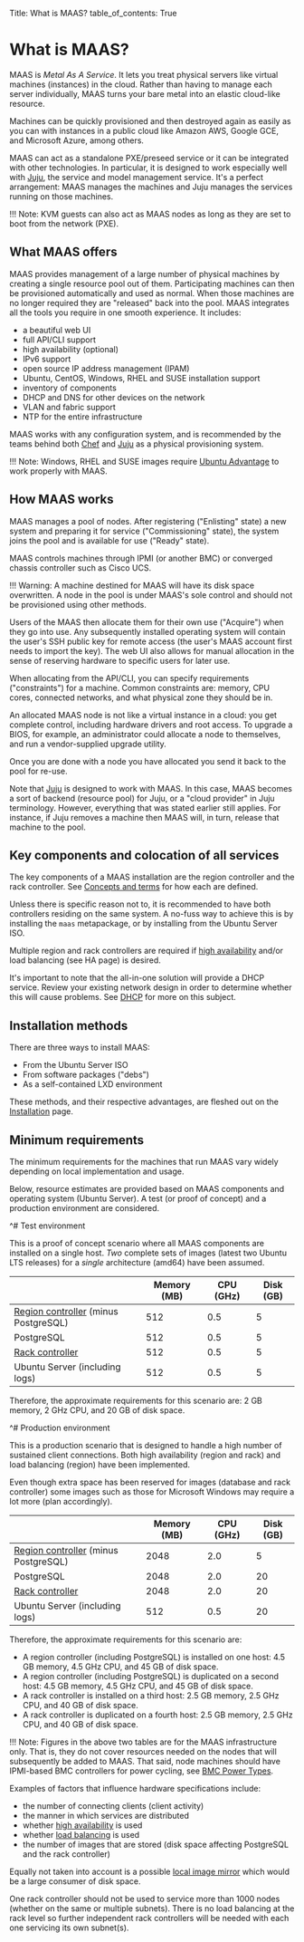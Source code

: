 Title: What is MAAS?
table_of_contents: True


# What is MAAS?

MAAS is *Metal As A Service*. It lets you treat physical servers like virtual
machines (instances) in the cloud. Rather than having to manage each server
individually, MAAS turns your bare metal into an elastic cloud-like resource.

Machines can be quickly provisioned and then destroyed again as easily as you
can with instances in a public cloud like Amazon AWS, Google GCE, and Microsoft
Azure, among others.

MAAS can act as a standalone PXE/preseed service or it can be integrated with
other technologies. In particular, it is designed to work especially well with
[Juju][about-juju], the service and model management service. It's a perfect
arrangement: MAAS manages the machines and Juju manages the services running on
those machines.

!!! Note: KVM guests can also act as MAAS nodes as long as they are set to boot
from the network (PXE).


## What MAAS offers

MAAS provides management of a large number of physical machines by creating a
single resource pool out of them. Participating machines can then be
provisioned automatically and used as normal. When those machines are no longer
required they are "released" back into the pool. MAAS integrates all the tools
you require in one smooth experience. It includes:

- a beautiful web UI
- full API/CLI support
- high availability (optional)
- IPv6 support
- open source IP address management (IPAM)
- Ubuntu, CentOS, Windows, RHEL and SUSE installation support
- inventory of components
- DHCP and DNS for other devices on the network
- VLAN and fabric support
- NTP for the entire infrastructure

MAAS works with any configuration system, and is recommended by the teams
behind both [Chef][about-chef] and [Juju][about-juju] as a physical
provisioning system.

!!! Note: Windows, RHEL and SUSE images require
[Ubuntu Advantage][ubuntu-advantage] to work properly with MAAS. 


## How MAAS works

MAAS manages a pool of nodes. After registering ("Enlisting" state) a new
system and preparing it for service ("Commissioning" state), the system joins
the pool and is available for use ("Ready" state).

MAAS controls machines through IPMI (or another BMC) or converged chassis
controller such as Cisco UCS.

!!! Warning: A machine destined for MAAS will have its disk space overwritten.
A node in the pool is under MAAS's sole control and should not be provisioned
using other methods.

Users of the MAAS then allocate them for their own use ("Acquire") when they go
into use. Any subsequently installed operating system will contain the user's
SSH public key for remote access (the user's MAAS account first needs to import
the key). The web UI also allows for manual allocation in the sense of reserving
hardware to specific users for later use.

When allocating from the API/CLI, you can specify requirements ("constraints")
for a machine. Common constraints are: memory, CPU cores, connected networks,
and what physical zone they should be in.

An allocated MAAS node is not like a virtual instance in a cloud: you get
complete control, including hardware drivers and root access. To upgrade a
BIOS, for example, an administrator could allocate a node to themselves, and
run a vendor-supplied upgrade utility.

Once you are done with a node you have allocated you send it back to the pool
for re-use.

Note that [Juju][about-juju] is designed to work with MAAS. In this case, MAAS
becomes a sort of backend (resource pool) for Juju, or a "cloud provider" in
Juju terminology. However, everything that was stated earlier still applies.
For instance, if Juju removes a machine then MAAS will, in turn, release that
machine to the pool.


## Key components and colocation of all services

The key components of a MAAS installation are the region controller and the
rack controller. See [Concepts and terms][controllers] for how each are
defined.

Unless there is specific reason not to, it is recommended to have both
controllers residing on the same system. A no-fuss way to achieve this is by
installing the `maas` metapackage, or by installing from the Ubuntu Server ISO.

Multiple region and rack controllers are required if
[high availability](manage-ha.md) and/or load balancing (see HA page) is desired.

It's important to note that the all-in-one solution will provide a DHCP
service. Review your existing network design in order to determine whether this
will cause problems. See
[DHCP](installconfig-subnets-dhcp.md#competing-dhcp) for more on this subject.


## Installation methods

There are three ways to install MAAS:

- From the Ubuntu Server ISO
- From software packages ("debs")
- As a self-contained LXD environment

These methods, and their respective advantages, are fleshed out on the
[Installation](installconfig-install.md) page.


## Minimum requirements

The minimum requirements for the machines that run MAAS vary widely depending
on local implementation and usage.

Below, resource estimates are provided based on MAAS components and operating
system (Ubuntu Server). A test (or proof of concept) and a production
environment are considered.


^# Test environment

   This is a proof of concept scenario where all MAAS components are installed
   on a single host. *Two* complete sets of images (latest two Ubuntu
   LTS releases) for a *single* architecture (amd64) have been assumed.
   
   |                                                     | Memory (MB) | CPU (GHz) | Disk (GB) |
   | --------------------------------------------------- | ----------- | --------- | --------- |
   | [Region controller][controllers] (minus PostgreSQL) |  512        | 0.5       |  5        |
   | PostgreSQL                                          |  512        | 0.5       |  5        |
   | [Rack controller][controllers]                      |  512        | 0.5       |  5        |
   | Ubuntu Server (including logs)                      |  512        | 0.5       |  5        |

   Therefore, the approximate requirements for this scenario are: 2 GB memory,
   2 GHz CPU, and 20 GB of disk space.


^# Production environment

   This is a production scenario that is designed to handle a high number of
   sustained client connections. Both high availability (region and rack) and load
   balancing (region) have been implemented.

   Even though extra space has been reserved for images (database and rack
   controller) some images such as those for Microsoft Windows may require a lot
   more (plan accordingly).
 
   |                                                     | Memory (MB) | CPU (GHz) | Disk (GB) |
   | --------------------------------------------------- | ----------- | --------- | --------- |
   | [Region controller][controllers] (minus PostgreSQL) | 2048        | 2.0       |  5        |
   | PostgreSQL                                          | 2048        | 2.0       | 20        |
   | [Rack controller][controllers]                      | 2048        | 2.0       | 20        |
   | Ubuntu Server (including logs)                      |  512        | 0.5       | 20        |

   Therefore, the approximate requirements for this scenario are:

   - A region controller (including PostgreSQL) is installed on one host: 4.5 GB
     memory, 4.5 GHz CPU, and 45 GB of disk space.
   - A region controller (including PostgreSQL) is duplicated on a second
     host: 4.5 GB memory, 4.5 GHz CPU, and 45 GB of disk space.
   - A rack controller is installed on a third host: 2.5 GB memory, 2.5 GHz CPU,
     and 40 GB of disk space.
   - A rack controller is duplicated on a fourth host: 2.5 GB memory, 2.5 GHz CPU,
     and 40 GB of disk space.  
 
!!! Note: Figures in the above two tables are for the MAAS infrastructure only.
That is, they do not cover resources needed on the nodes that will subsequently
be added to MAAS. That said, node machines should have IPMI-based BMC
controllers for power cycling, see
[BMC Power Types](installconfig-power-types.md).

Examples of factors that influence hardware specifications include:

 - the number of connecting clients (client activity)
 - the manner in which services are distributed
 - whether [high availability](manage-ha.md) is used
 - whether [load balancing](manage-ha.md#load-balancing-(optional)) is used
 - the number of images that are stored (disk space affecting PostgreSQL and
   the rack controller)

Equally not taken into account is a possible
[local image mirror](installconfig-images-mirror.md) which would be a large
consumer of disk space.

One rack controller should not be used to service more than 1000 nodes (whether
on the same or multiple subnets). There is no load balancing at the rack level
so further independent rack controllers will be needed with each one servicing
its own subnet(s).


<!-- LINKS -->

[about-chef]: https://www.chef.io/chef
[about-juju]: https://jujucharms.com/docs/stable/about-juju
[controllers]: intro-concepts.md#controllers
[ubuntu-advantage]: https://www.ubuntu.com/support
[controllers]: intro-concepts.md#controllers
